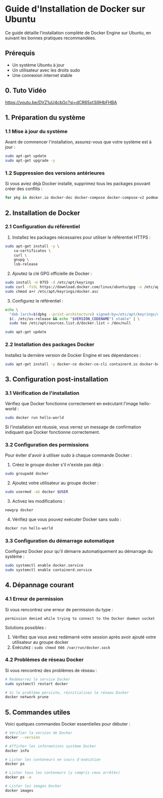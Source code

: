 # Guide d'Installation de Docker sur Ubuntu

Ce guide détaille l'installation complète de Docker Engine sur Ubuntu, en suivant les bonnes pratiques recommandées.

## Prérequis

- Un système Ubuntu à jour
- Un utilisateur avec les droits sudo
- Une connexion internet stable

## 0. Tuto Vidéo

https://youtu.be/DVZ1uU4cbGc?si=dCR65xt3j9HbFHBA

## 1. Préparation du système

### 1.1 Mise à jour du système

Avant de commencer l'installation, assurez-vous que votre système est à jour :

```bash
sudo apt-get update
sudo apt-get upgrade -y
```

### 1.2 Suppression des versions antérieures

Si vous aviez déjà Docker installé, supprimez tous les packages pouvant créer des conflits :

```bash
for pkg in docker.io docker-doc docker-compose docker-compose-v2 podman-docker containerd runc; do sudo apt-get remove $pkg; done
```

## 2. Installation de Docker

### 2.1 Configuration du référentiel

1. Installez les packages nécessaires pour utiliser le référentiel HTTPS :

```bash
sudo apt-get install -y \
    ca-certificates \
    curl \
    gnupg \
    lsb-release
```

2. Ajoutez la clé GPG officielle de Docker :

```bash
sudo install -m 0755 -d /etc/apt/keyrings
sudo curl -fsSL https://download.docker.com/linux/ubuntu/gpg -o /etc/apt/keyrings/docker.asc
sudo chmod a+r /etc/apt/keyrings/docker.asc
```

3. Configurez le référentiel :

```bash
echo \
  "deb [arch=$(dpkg --print-architecture) signed-by=/etc/apt/keyrings/docker.asc] https://download.docker.com/linux/ubuntu \
  $(. /etc/os-release && echo "$VERSION_CODENAME") stable" | \
  sudo tee /etc/apt/sources.list.d/docker.list > /dev/null

sudo apt-get update
```

### 2.2 Installation des packages Docker

Installez la dernière version de Docker Engine et ses dépendances :

```bash
sudo apt-get install -y docker-ce docker-ce-cli containerd.io docker-buildx-plugin docker-compose-plugin
```

## 3. Configuration post-installation

### 3.1 Vérification de l'installation

Vérifiez que Docker fonctionne correctement en exécutant l'image hello-world :

```bash
sudo docker run hello-world
```

Si l'installation est réussie, vous verrez un message de confirmation indiquant que Docker fonctionne correctement.

### 3.2 Configuration des permissions

Pour éviter d'avoir à utiliser sudo à chaque commande Docker :

1. Créez le groupe docker s'il n'existe pas déjà :
```bash
sudo groupadd docker
```

2. Ajoutez votre utilisateur au groupe docker :
```bash
sudo usermod -aG docker $USER
```

3. Activez les modifications :
```bash
newgrp docker
```

4. Vérifiez que vous pouvez exécuter Docker sans sudo :
```bash
docker run hello-world
```

### 3.3 Configuration du démarrage automatique

Configurez Docker pour qu'il démarre automatiquement au démarrage du système :

```bash
sudo systemctl enable docker.service
sudo systemctl enable containerd.service
```

## 4. Dépannage courant

### 4.1 Erreur de permission

Si vous rencontrez une erreur de permission du type :
```
permission denied while trying to connect to the Docker daemon socket
```

Solutions possibles :
1. Vérifiez que vous avez redémarré votre session après avoir ajouté votre utilisateur au groupe docker
2. Exécutez : `sudo chmod 666 /var/run/docker.sock`

### 4.2 Problèmes de réseau Docker

Si vous rencontrez des problèmes de réseau :
```bash
# Redémarrez le service Docker
sudo systemctl restart docker

# Si le problème persiste, réinitialisez le réseau Docker
docker network prune
```

## 5. Commandes utiles

Voici quelques commandes Docker essentielles pour débuter :

```bash
# Vérifier la version de Docker
docker --version

# Afficher les informations système Docker
docker info

# Lister les conteneurs en cours d'exécution
docker ps

# Lister tous les conteneurs (y compris ceux arrêtés)
docker ps -a

# Lister les images Docker
docker images
```